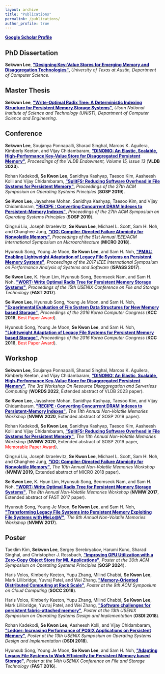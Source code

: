 ```yaml
---
layout: archive
title: "Publications"
permalink: /publications/
author_profile: true
---
```


<b>[<font color="navy">Google Scholar Profile</font>](https://scholar.google.com/citations?user=dqhN0pkAAAAJ&hl=en)</b>

## PhD Dissertation

<b>Sekwon Lee</b>, <b>[<font color="navy">"Designing Key-Value Stores for Emerging Memory and Disaggregation Technologies"</font>](https://sekwonlee.github.io/files/phd-dissertation.pdf)</b>, <i>University of Texas at Austin, Department of Computer Science</i>.

## Master Thesis

<b>Sekwon Lee</b>, <b>[<font color="navy">"Write-Optimal Radix Tree: A Deterministic Indexing Structure for Persistent Memory Storage Systems"</font>](https://sekwonlee.github.io/files/master-thesis.pdf)</b>, <i>Ulsan National Institute of Science and Technology (UNIST), Department of Computer Science and Engineering</i>.

## Conference
<b>Sekwon Lee</b>, Soujanya Ponnapalli, Sharad Singhal, Marcos K. Aguilera, Kimberly Keeton, and Vijay Chidambaram, <b>[<font color="navy">"DINOMO: An Elastic, Scalable, High-Performance Key-Value Store for Disaggregated Persistent Memory"</font>](https://sekwonlee.github.io/publications/vldb23_dinomo)</b>, <i>Proceedings of the VLDB Endowment, Volume 15, Issue 13</i> (<b>VLDB 2023</b>).

Rohan Kadekodi, <b>Se Kwon Lee</b>, Sanidhya Kashyap, Taesoo Kim, Aasheesh Kolli and Vijay Chidambaram, <b>[<font color="navy">"SplitFS: Reducing Software Overhead in File Systems for Persistent Memory"</font>](https://sekwonlee.github.io/publications/sosp19_splitfs)</b>, <i>Proceedings of the 27th ACM Symposium on Operating Systems Principles</i> (<b>SOSP 2019</b>).

<b>Se Kwon Lee</b>, Jayashree Mohan, Sanidhya Kashyap, Taesoo Kim, and Vijay Chidambaram, <b>[<font color="navy">"RECIPE : Converting Concurrent DRAM Indexes to Persistent-Memory Indexes"</font>](https://sekwonlee.github.io/publications/sosp19_recipe)</b>, <i>Proceedings of the 27th ACM Symposium on Operating Systems Principles</i> (<b>SOSP 2019</b>).

Qingrui Liu, Joseph Izraelevitz, <b>Se Kwon Lee</b>, Michael L. Scott, Sam H. Noh, and Changhee Jung, <b>[<font color="navy">"iDO: Compiler-Directed Failure Atomicity for Nonvolatile Memory"</font>](https://sekwonlee.github.io/publications/micro18)</b>, <i>Proceedings of the 51st Annual IEEE/ACM International Symposium on Microarchitecture</i> (<b>MICRO 2018</b>).

Hyunsub Song, Young Je Moon, <b>Se Kwon Lee</b>, and Sam H. Noh, <b>[<font color="navy">"PMAL: Enabling Lightweight Adaptation of Legacy File Systems on Persistent Memory Systems"</font>](https://sekwonlee.github.io/publications/ispass17)</b>, <i>Proceedings of the 2017 IEEE International Symposium on Performance Analysis of Systems and Software</i> (<b>ISPASS 2017</b>).

<b>Se Kwon Lee</b>, K. Hyun Lim, Hyunsub Song, Beomseok Nam, and Sam H. Noh, <b>[<font color="navy">"WORT: Write Optimal Radix Tree for Persistent Memory Storage Systems"</font>](https://sekwonlee.github.io/publications/fast17)</b>, <i>Proceedings of the 15th USENIX Conference on File and Storage Technology</i> (<b>FAST 2017</b>).

<b>Se Kwon Lee</b>, Hyunsub Song, Young Je Moon, and Sam H. Noh, <b>[<font color="navy">"Experimental Evaluation of File System Data Structures for New Memory based Storage"</font>](https://sekwonlee.github.io/publications/kcc16_lee)</b>, <i>Proceedings of the 2016 Korea Computer Congress</i> (<b>KCC 2016</b>, <font color="red">Best Paper Award</font>).

Hyunsub Song, Young Je Moon, <b>Se Kwon Lee</b>, and Sam H. Noh, <b>[<font color="navy">"Lightweight Adaptation of Legacy File Systems for Persistent Memory based Storage"</font>](https://sekwonlee.github.io/publications/kcc16_song)</b>, <i>Proceedings of the 2016 Korea Computer Congress</i> (<b>KCC 2016</b>, <font color="red">Best Paper Award</font>).

## Workshop
<b>Sekwon Lee</b>, Soujanya Ponnapalli, Sharad Singhal, Marcos K. Aguilera, Kimberly Keeton, and Vijay Chidambaram, <b>[<font color="navy">"DINOMO: An Elastic, Scalable, High-Performance Key-Value Store for Disaggregated Persistent Memory"</font>](https://sekwonlee.github.io/publications/words22_dinomo)</b>, <i>The 3rd Workshop On Resource Disaggregation and Serverless Computing</i> (<b>WORDS 2022</b>, Extended abstract of VLDB 2023 paper).

<b>Se Kwon Lee</b>, Jayashree Mohan, Sanidhya Kashyap, Taesoo Kim, and Vijay Chidambaram, <b>[<font color="navy">"RECIPE : Converting Concurrent DRAM Indexes to Persistent-Memory Indexes"</font>](https://sekwonlee.github.io/publications/nvmw20_recipe)</b>, <i>The 11th Annual Non-Volatile Memories Workshop</i> (<b>NVMW 2020</b>, Extended abstract of SOSP 2019 paper).

Rohan Kadekodi, <b>Se Kwon Lee</b>, Sanidhya Kashyap, Taesoo Kim, Aasheesh Kolli and Vijay Chidambaram, <b>[<font color="navy">"SplitFS: Reducing Software Overhead in File Systems for Persistent Memory"</font>](https://sekwonlee.github.io/publications/nvmw20_splitfs)</b>, <i>The 11th Annual Non-Volatile Memories Workshop</i> (<b>NVMW 2020</b>, Extended abstract of SOSP 2019 paper, <font color="red">Memorable Paper Award</font>).

Qingrui Liu, Joseph Izraelevitz, <b>Se Kwon Lee</b>, Michael L. Scott, Sam H. Noh, and Changhee Jung, <b>[<font color="navy">"iDO: Compiler-Directed Failure Atomicity for Nonvolatile Memory"</font>](https://sekwonlee.github.io/publications/nvmw19_ido)</b>, <i>The 10th Annual Non-Volatile Memories Workshop</i> (<b>NVMW 2019</b>, Extended abstract of MICRO 2018 paper).

<b>Se Kwon Lee</b>, K. Hyun Lim, Hyunsub Song, Beomseok Nam, and Sam H. Noh, <b>[<font color="navy">"WORT: Write Optimal Radix Tree for Persistent Memory Storage Systems"</font>](https://sekwonlee.github.io/publications/nvmw17_wort)</b>, <i>The 8th Annual Non-Volatile Memories Workshop</i> (<b>NVMW 2017</b>, Extended abstract of FAST 2017 paper).

Hyunsub Song, Young Je Moon, <b>Se Kwon Lee</b>, and Sam H. Noh, <b>[<font color="navy">"Transforming Legacy File Systems into Persistent Memory Exploiting File Systems with MeLo@V"</font>](https://sekwonlee.github.io/publications/nvmw17_melo)</b>, <i>The 8th Annual Non-Volatile Memories Workshop</i> (<b>NVMW 2017</b>).

## Poster
Taeklim Kim, <b>Sekwon Lee</b>, Sergey Serebryakov, Harumi Kuno, Sharad Singhal, and Christopher J. Rossbach, <b>[<font color="navy">"Improving GPU Utilization with a Zero-Copy Object Store for ML Applications"</font>](https://sekwonlee.github.io/publications/sosp24_poster)</b>, <i>Poster at the 30th ACM Symposium on Operating Systems Principles</i> (<b>SOSP 2024</b>).

Haris Volos, Kimberly Keeton, Yupu Zhang, Milind Chabbi, <b>Se Kwon Lee</b>, Mark Lillibridge, Yuvraj Patel, and Wei Zhang, <b>[<font color="navy">"Memory-Oriented Distributed Computing at Rack Scale"</font>](https://sekwonlee.github.io/publications/socc18_poster)</b>, <i>Poster at the 9th ACM Symposium on Cloud Computing</i> (<b>SOCC 2018</b>).

Haris Volos, Kimberly Keeton, Yupu Zhang, Milind Chabbi, <b>Se Kwon Lee</b>, Mark Lillibridge, Yuvraj Patel, and Wei Zhang, <b>[<font color="navy">"Software challenges for persistent fabric-attached memory"</font>](https://sekwonlee.github.io/publications/osdi18_poster2)</b>, <i>Poster at the 13th USENIX Symposium on Operating Systems Design and Implementation</i> (<b>OSDI 2018</b>).

Rohan Kadekodi, <b>Se Kwon Lee</b>, Aasheesh Kolli, and Vijay Chidambaram, <b>[<font color="navy">"Ledger: Increasing Performance of POSIX Applications on Persistent Memory"</font>](https://sekwonlee.github.io/publications/osdi18_poster1)</b>, <i>Poster at the 13th USENIX Symposium on Operating Systems Design and Implementation</i> (<b>OSDI 2018</b>).

Hyunsub Song, Young Je Moon, <b>Se Kwon Lee</b>, and Sam H. Noh, <b>[<font color="navy">"Adapting Legacy File Systems to Work Efficiently for Persistent Memory based Storage"</font>](https://sekwonlee.github.io/publications/fast16_poster)</b>, <i>Poster at the 14th USENIX Conference on File and Storage Technology</i> (<b>FAST 2016</b>).
